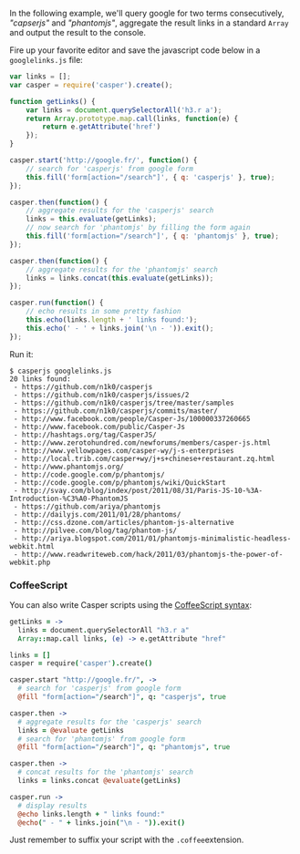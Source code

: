 In the following example, we'll query google for two terms consecutively,
_"capserjs"_ and _"phantomjs"_, aggregate the result links in a standard `Array`
and output the result to the console.

Fire up your favorite editor and save the javascript code below in a
`googlelinks.js` file:

```javascript
var links = [];
var casper = require('casper').create();

function getLinks() {
    var links = document.querySelectorAll('h3.r a');
    return Array.prototype.map.call(links, function(e) {
        return e.getAttribute('href')
    });
}

casper.start('http://google.fr/', function() {
    // search for 'casperjs' from google form
    this.fill('form[action="/search"]', { q: 'casperjs' }, true);
});

casper.then(function() {
    // aggregate results for the 'casperjs' search
    links = this.evaluate(getLinks);
    // now search for 'phantomjs' by filling the form again
    this.fill('form[action="/search"]', { q: 'phantomjs' }, true);
});

casper.then(function() {
    // aggregate results for the 'phantomjs' search
    links = links.concat(this.evaluate(getLinks));
});

casper.run(function() {
    // echo results in some pretty fashion
    this.echo(links.length + ' links found:');
    this.echo(' - ' + links.join('\n - ')).exit();
});
```

Run it:

```
$ casperjs googlelinks.js
20 links found:
 - https://github.com/n1k0/casperjs
 - https://github.com/n1k0/casperjs/issues/2
 - https://github.com/n1k0/casperjs/tree/master/samples
 - https://github.com/n1k0/casperjs/commits/master/
 - http://www.facebook.com/people/Casper-Js/100000337260665
 - http://www.facebook.com/public/Casper-Js
 - http://hashtags.org/tag/CasperJS/
 - http://www.zerotohundred.com/newforums/members/casper-js.html
 - http://www.yellowpages.com/casper-wy/j-s-enterprises
 - http://local.trib.com/casper+wy/j+s+chinese+restaurant.zq.html
 - http://www.phantomjs.org/
 - http://code.google.com/p/phantomjs/
 - http://code.google.com/p/phantomjs/wiki/QuickStart
 - http://svay.com/blog/index/post/2011/08/31/Paris-JS-10-%3A-Introduction-%C3%A0-PhantomJS
 - https://github.com/ariya/phantomjs
 - http://dailyjs.com/2011/01/28/phantoms/
 - http://css.dzone.com/articles/phantom-js-alternative
 - http://pilvee.com/blog/tag/phantom-js/
 - http://ariya.blogspot.com/2011/01/phantomjs-minimalistic-headless-webkit.html
 - http://www.readwriteweb.com/hack/2011/03/phantomjs-the-power-of-webkit.php
```

### CoffeeScript

You can also write Casper scripts using the [CoffeeScript
syntax](http://jashkenas.github.com/coffee-script/):

```coffeescript
getLinks = ->
  links = document.querySelectorAll "h3.r a"
  Array::map.call links, (e) -> e.getAttribute "href"

links = []
casper = require('casper').create()

casper.start "http://google.fr/", ->
  # search for 'casperjs' from google form
  @fill "form[action="/search"]", q: "casperjs", true

casper.then ->
  # aggregate results for the 'casperjs' search
  links = @evaluate getLinks
  # search for 'phantomjs' from google form
  @fill "form[action="/search"]", q: "phantomjs", true

casper.then ->
  # concat results for the 'phantomjs' search
  links = links.concat @evaluate(getLinks)

casper.run ->
  # display results
  @echo links.length + " links found:"
  @echo(" - " + links.join("\n - ")).exit()
```

Just remember to suffix your script with the `.coffee`extension.
